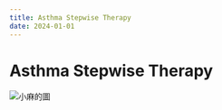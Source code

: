 ```yaml
---
title: Asthma Stepwise Therapy
date: 2024-01-01
---
```

# Asthma Stepwise Therapy

![小麻的圖](https://i.imgur.com/49XhdHA.png)
